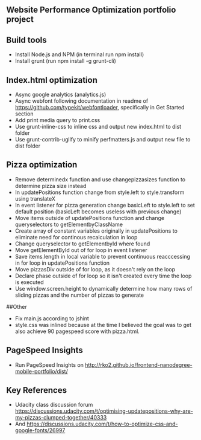 ## Website Performance Optimization portfolio project

## Build tools
* Install Node.js and NPM (in terminal run npm install)
* Install grunt (run npm install -g grunt-cli)

## Index.html optimization
* Async google analytics (analytics.js)
* Async webfont following documentation in readme of https://github.com/typekit/webfontloader, specifically in Get Started section
* Add print media query to print.css
* Use grunt-inline-css to inline css and output new index.html to dist folder
* Use grunt-contrib-uglify to minify perfmatters.js and output new file to dist folder

## Pizza optimization
* Remove determinedx function and use changepizzasizes function to determine pizza size instead
* In updatePositions function change from style.left to style.transform using translateX
* In event listener for pizza generation change basicLeft to style.left to set default position (basicLeft becomes useless with previous change)
* Move items outside of updatePositions function and change queryselectors to getElementbyClassName
* Create array of constant variables originally in updatePositions to eliminate need for continous recalculation in loop
* Change queryselector to getElementbyId where found
* Move getElementById out of for loop in event listener
* Save items.length in local variable to prevent continuous reacccessing in for loop in updatePositions function
* Move pizzasDiv outside of for loop, as it doesn't rely on the loop
* Declare phase outside of for loop so it isn't created every time the loop is executed
* Use window.screen.height to dynamically determine how many rows of sliding pizzas and the number of pizzas to generate

##Other
* Fix main.js according to jshint
* style.css was inlined because at the time I believed the goal was to get also achieve 90 pagespeed score with pizza.html.

## PageSpeed Insights
* Run PageSpeed Insights on http://rko2.github.io/frontend-nanodegree-mobile-portfolio/dist/

## Key References
* Udacity class discussion forum https://discussions.udacity.com/t/optimising-updatepositions-why-are-my-pizzas-clumped-together/40333
* And https://discussions.udacity.com/t/how-to-optimize-css-and-google-fonts/26997
